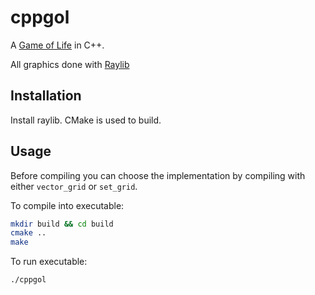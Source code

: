 # cppgol

A [Game of Life](https://en.wikipedia.org/wiki/Conway%27s_Game_of_Life) in C++.

All graphics done with [Raylib](https://www.raylib.com/)

## Installation

Install raylib.
CMake is used to build.

## Usage

Before compiling you can choose the implementation by compiling with either `vector_grid` or `set_grid`.

To compile into executable:

```bash
mkdir build && cd build
cmake ..
make
```

To run executable:

```bash
./cppgol
```
